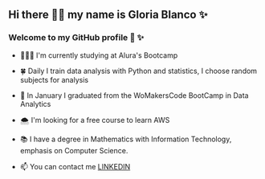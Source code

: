 ## Hi there 👋😉 my name is **Gloria Blanco** ✨ 
### Welcome to my GitHub profile 🐥 ✨ 


- 👩🏻‍💻 I'm currently studying at Alura's Bootcamp
  
- 🍀 Daily I train data analysis with Python and statistics, I choose random subjects for analysis

- 🦋 In January I graduated from the WoMakersCode BootCamp in Data Analytics

- 🌨️ I'm looking for a free course to learn AWS

- 📚 I have a degree in Mathematics with Information Technology, emphasis on Computer Science.
- 📫 You can contact me  [LINKEDIN](https://www.linkedin.com/in/gloriablanco/)

